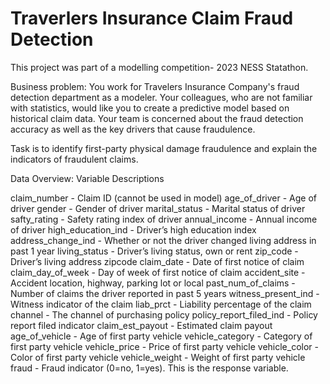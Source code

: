 # Traverlers Insurance Claim Fraud Detection

This project was part of a modelling competition- 2023 NESS Statathon.

Business problem:
You work for Travelers Insurance Company's fraud detection department as a modeler. Your colleagues, who are not familiar with statistics, would like you to create a predictive model based on historical claim data. Your team is concerned about the fraud detection accuracy as well as the key drivers that cause fraudulence.

Task is to identify first-party physical damage fraudulence and explain the indicators of fraudulent claims.

Data Overview:
Variable Descriptions

claim_number - Claim ID (cannot be used in model)
age_of_driver - Age of driver
gender - Gender of driver
marital_status - Marital status of driver
safty_rating - Safety rating index of driver
annual_income - Annual income of driver
high_education_ind - Driver’s high education index
address_change_ind - Whether or not the driver changed living address in past 1 year
living_status - Driver’s living status, own or rent
zip_code - Driver’s living address zipcode
claim_date - Date of first notice of claim
claim_day_of_week - Day of week of first notice of claim
accident_site - Accident location, highway, parking lot or local
past_num_of_claims - Number of claims the driver reported in past 5 years
witness_present_ind - Witness indicator of the claim
liab_prct - Liability percentage of the claim
channel - The channel of purchasing policy
policy_report_filed_ind - Policy report filed indicator
claim_est_payout - Estimated claim payout
age_of_vehicle - Age of first party vehicle
vehicle_category - Category of first party vehicle
vehicle_price - Price of first party vehicle
vehicle_color - Color of first party vehicle
vehicle_weight - Weight of first party vehicle
fraud - Fraud indicator (0=no, 1=yes). This is the response variable.
